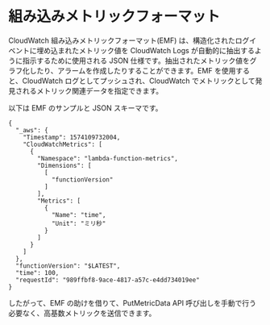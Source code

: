 # 組み込みメトリックフォーマット

CloudWatch 組み込みメトリックフォーマット(EMF) は、構造化されたログイベントに埋め込まれたメトリック値を CloudWatch Logs が自動的に抽出するように指示するために使用される JSON 仕様です。抽出されたメトリック値をグラフ化したり、アラームを作成したりすることができます。EMF を使用すると、CloudWatch ログとしてプッシュされ、CloudWatch でメトリックとして発見されるメトリック関連データを指定できます。

以下は EMF のサンプルと JSON スキーマです。

	{
	  "_aws": {
	    "Timestamp": 1574109732004,
	    "CloudWatchMetrics": [
	      {
	        "Namespace": "lambda-function-metrics", 
	        "Dimensions": [
	          [
	            "functionVersion"
	          ]
	        ],
	        "Metrics": [
	          {
	            "Name": "time",
	            "Unit": "ミリ秒" 
	          }
	        ]
	      }
	    ]
	  },
	  "functionVersion": "$LATEST",
	  "time": 100,
	  "requestId": "989ffbf8-9ace-4817-a57c-e4dd734019ee"
	}

したがって、EMF の助けを借りて、PutMetricData API 呼び出しを手動で行う必要なく、高基数メトリックを送信できます。
